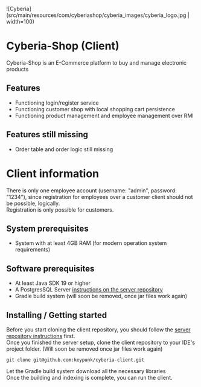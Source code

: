 ![Cyberia](src/main/resources/com/cyberiashop/cyberia_images/cyberia_logo.jpg | width=100)

# Cyberia-Shop (Client)
Cyberia-Shop is an E-Commerce platform to buy and manage electronic products

## Features
- Functioning login/register service
- Functioning customer shop with local shopping cart persistence
- Functioning product management and employee management over RMI

## Features still missing
- Order table and order logic still missing

# Client information
There is only one employee account (username: "admin", password: "1234"), since registration for employees over a customer client should not be possible, logically.  
Registration is only possible for customers.

## System prerequisites
- System with at least 4GB RAM (for modern operation system requirements)

## Software prerequisites
- At least Java SDK 19 or higher
- A PostgresSQL Server [instructions on the server repository](https://github.com/keypunk/cyberia-server)
- Gradle build system (will soon be removed, once jar files work again)

## Installing / Getting started

Before you start cloning the client repository, you should follow the [server repository instructions](https://github.com/keypunk/cyberia-server) first.  
Once you finished the server setup, clone the client repository to your IDE's project folder. (Will soon be removed once jar files work again)

```shell
git clone git@github.com:keypunk/cyberia-client.git
```
Let the Gradle build system download all the necessary libraries  
Once the building and indexing is complete, you can run the client.
